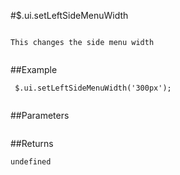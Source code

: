 #$.ui.setLeftSideMenuWidth

```

This changes the side menu width


```

##Example

```
 $.ui.setLeftSideMenuWidth('300px');
 
```


##Parameters

```

```

##Returns

```
undefined
```

